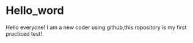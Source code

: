 # Hello_word

Hello everyone!
  I am a new coder using github,this ropository is my first practiced test!
